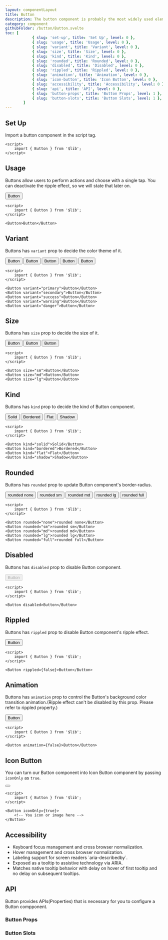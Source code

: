 ```yaml
---
layout: componentLayout
title: Button
description: The button component is probably the most widely used element in any user interface or website as it can be used to launch an action but also to link to other pages.
category: component
githubFolder: /button/Button.svelte
toc: [
			{ slug: 'set-up', title: 'Set Up', level: 0 },
			{ slug: 'usage', title: 'Usage', level: 0 },
			{ slug: 'variant', title: 'Variant', level: 0 },
			{ slug: 'size', title: 'Size', level: 0 },
			{ slug: 'kind', title: 'Kind', level: 0 },
			{ slug: 'rounded', title: 'Rounded', level: 0 },
			{ slug: 'disabled', title: 'Disabled', level: 0 },
			{ slug: 'rippled', title: 'Rippled', level: 0 },
			{ slug: 'animation', title: 'Animation', level: 0 },
			{ slug: 'icon-button', title: 'Icon Button', level: 0 },
			{ slug: 'accessibility', title: 'Accessibility', level: 0 },
			{ slug: 'api', title: 'API', level: 0 },
			{ slug: 'button-props', title: 'Button Props', level: 1 },
			{ slug: 'button-slots', title: 'Button Slots', level: 1 },
		]
---
```


<script>
	import { Button, Link } from '$lib';
	import { PropertyTable, SlotTable, CodeBlockWrapper, AccessibilityIcon }from "../../../mdsvex/components/index.ts"
	import * as Component from "../../../mdsvex/+layout.svelte"
	import { buttonProps, buttonSlots } from "./button-props.ts"

</script>

## Set Up

Import a button component in the script tag.

<CodeBlockWrapper>

```svelte
<script>
	import { Button } from '$lib';
</script>
```

</CodeBlockWrapper>

## Usage

Buttons allow users to perform actions and choose with a single tap. You can deactivate the ripple effect, so we will state that later on.

<Button>Button</Button>

<CodeBlockWrapper>

```svelte
<script>
	import { Button } from '$lib';
</script>

<Button>Button</Button>
```

</CodeBlockWrapper>

## Variant

Buttons has `variant` prop to decide the color theme of it.

<div class="inline-flex flex-row gap-4 flex-wrap">
	<Button variant="primary">Button</Button>
	<Button variant="secondary">Button</Button>
	<Button variant="success">Button</Button>
	<Button variant="warning">Button</Button>
	<Button variant="danger">Button</Button>
</div>

<CodeBlockWrapper>

```svelte
<script>
	import { Button } from '$lib';
</script>

<Button variant="primary">Button</Button>
<Button variant="secondary">Button</Button>
<Button variant="success">Button</Button>
<Button variant="warning">Button</Button>
<Button variant="danger">Button</Button>
```

</CodeBlockWrapper>

## Size

Buttons has `size` prop to decide the size of it.

<div class="flex flex-row gap-4 items-center">
	<Button size="sm">Button</Button>
	<Button size="md">Button</Button>
	<Button size="lg">Button</Button>
</div>

<CodeBlockWrapper>

```svelte
<script>
	import { Button } from '$lib';
</script>

<Button size="sm">Button</Button>
<Button size="md">Button</Button>
<Button size="lg">Button</Button>
```

</CodeBlockWrapper>

## Kind

Buttons has `kind` prop to decide the kind of Button component.

<div class="flex flex-row gap-2 flex-wrap">
	<Button kind="solid">Solid</Button>
	<Button kind="bordered">Bordered</Button>
	<Button kind="flat">Flat</Button>
	<Button kind="shadow">Shadow</Button>
</div>

<CodeBlockWrapper>

```svelte
<script>
	import { Button } from '$lib';
</script>

<Button kind="solid">Solid</Button>
<Button kind="bordered">Bordered</Button>
<Button kind="flat">Flat</Button>
<Button kind="shadow">Shadow</Button>
```

</CodeBlockWrapper>

## Rounded

Buttons has `rounded` prop to update Button component's border-radius.

<div class="flex flex-row gap-2 flex-wrap">
	<Button rounded="none">rounded none</Button>
	<Button rounded="sm">rounded sm</Button>
	<Button rounded="md">rounded md</Button>
	<Button rounded="lg">rounded lg</Button>
	<Button rounded="full">rounded full</Button>
</div>

<CodeBlockWrapper>

```svelte
<script>
	import { Button } from '$lib';
</script>

<Button rounded="none">rounded none</Button>
<Button rounded="sm">rounded sm</Button>
<Button rounded="md">rounded md</Button>
<Button rounded="lg">rounded lg</Button>
<Button rounded="full">rounded full</Button>
```

</CodeBlockWrapper>

## Disabled

Buttons has `disabled` prop to disable Button component.

<Button disabled>Button</Button>

<CodeBlockWrapper>

```svelte
<script>
	import { Button } from '$lib';
</script>

<Button disabled>Button</Button>
```

</CodeBlockWrapper>

## Rippled

Buttons has `rippled` prop to disable Button component's ripple effect.

<Button rippled={false}>Button</Button>

<CodeBlockWrapper>

```svelte
<script>
	import { Button } from '$lib';
</script>

<Button rippled={false}>Button</Button>
```

</CodeBlockWrapper>

## Animation

Buttons has `animation` prop to control the Button's background color transition animation.(Ripple effect can't be disabled by this prop. Please refer to <Link href="#rippled">rippled property</Link>.)

<Button animation={false}>Button</Button>

<CodeBlockWrapper>

```svelte
<script>
	import { Button } from '$lib';
</script>

<Button animation={false}>Button</Button>
```

</CodeBlockWrapper>

## Icon Button

You can turn our Button component into Icon Button component by passing `iconOnly` as `true`.

<Button iconOnly={true}>
	<svg class="w-[14px] h-[14px]" viewBox="0 0 14 14" fill="white" xmlns="http://www.w3.org/2000/svg">
		<g clip-path="url(#clip0_1222_36554)">
			<path d="M7 0.5V13.5" stroke="white" stroke-width="2px" stroke-linecap="round" stroke-linejoin="round"/>
			<path d="M0.5 6.95996H13.5" stroke="white" stroke-width="2px" stroke-linecap="round" stroke-linejoin="round"/>
		</g>
	</svg>
</Button>

<CodeBlockWrapper>

```svelte
<script>
	import { Button } from '$lib';
</script>

<Button iconOnly={true}>
	<!-- You icon or image here -->
</Button>
```

</CodeBlockWrapper>

## Accessibility

- <div class="flex flex-row items-center gap-4"><AccessibilityIcon class="w-5 h-5"/> Keyboard focus management and cross browser normalization.</div>
- <div class="flex flex-row items-center gap-4"><AccessibilityIcon class="w-5 h-5"/> Hover management and cross browser normalization. </div>
- <div class="flex flex-row items-center gap-4"><AccessibilityIcon class="w-5 h-5"/> Labeling support for screen readers `aria-describedby`. </div>
- <div class="flex flex-row items-center gap-4"><AccessibilityIcon class="w-5 h-5"/> Exposed as a tooltip to assistive technology via ARIA. </div>
- <div class="flex flex-row items-center gap-4"><AccessibilityIcon class="w-5 h-5"/> Matches native tooltip behavior with delay on hover of first tooltip and no delay on subsequent tooltips. </div>

## API

Button provides APIs(Properties) that is necessary for you to configure a Button compponent.

### Button Props

<PropertyTable properties={buttonProps} />

### Button Slots

<SlotTable slots={buttonSlots} />
